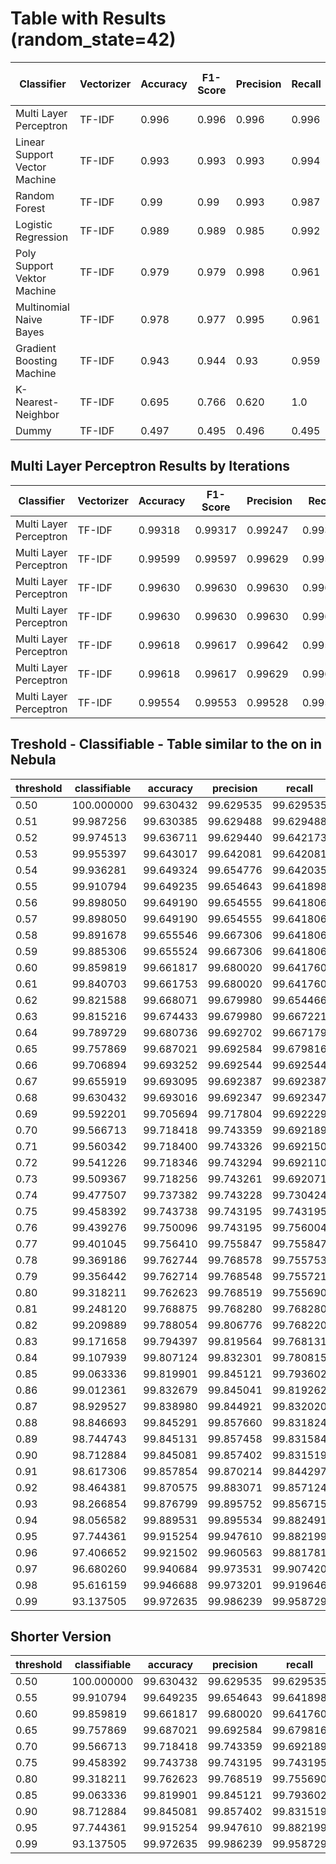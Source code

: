 # Table with Results (random_state=42)

| Classifier | Vectorizer | Accuracy | F1-Score | Precision | Recall | Processing Time (in min) |
|------------|------------|----------|----------|-----------|--------|-----------------|
| Multi Layer Perceptron | TF-IDF | 0.996 | 0.996 | 0.996 | 0.996 | 12m 37.5s | 
| Linear Support Vector Machine | TF-IDF | 0.993 | 0.993 | 0.993 | 0.994 | 17.86 |
| Random Forest | TF-IDF | 0.99 | 0.99 | 0.993 | 0.987 | 2.57 |
| Logistic Regression | TF-IDF | 0.989 | 0.989 | 0.985 | 0.992 | 0.02 |
| Poly Support Vektor Machine | TF-IDF | 0.979 | 0.979 | 0.998 | 0.961 | 128.6 |
| Multinomial Naive Bayes | TF-IDF | 0.978 | 0.977 | 0.995 | 0.961 | 0.01 |
| Gradient Boosting Machine | TF-IDF | 0.943 | 0.944 | 0.93 | 0.959 | 3.45 |
| K-Nearest-Neighbor | TF-IDF | 0.695 | 0.766 | 0.620 | 1.0 | 0.68 |
| Dummy | TF-IDF | 0.497 | 0.495 | 0.496 | 0.495 | 0.01 |


## Multi Layer Perceptron Results by Iterations

| Classifier | Vectorizer | Accuracy | F1-Score | Precision | Recall | Iterations | Processing Time |
|------------|------------|----------|----------|-----------|--------|------------|-----------------|
| Multi Layer Perceptron | TF-IDF | 0.99318 | 0.99317 | 0.99247 | 0.99387 | 1 | 3m 8.0s |
| Multi Layer Perceptron | TF-IDF | 0.99599 | 0.99597 | 0.99629 | 0.99566 | 3 | 8m 42.4s |
| Multi Layer Perceptron | TF-IDF | 0.99630 | 0.99630 | 0.99630 | 0.99630 | 4 | 12m 37.5s | 
| Multi Layer Perceptron | TF-IDF | 0.99630 | 0.99630 | 0.99630 | 0.99630 | 5 | 21m 55.7s |
| Multi Layer Perceptron | TF-IDF | 0.99618 | 0.99617 | 0.99642 | 0.99591 | 6 | 16m 17.0s |
| Multi Layer Perceptron | TF-IDF | 0.99618 | 0.99617 | 0.99629 | 0.99604 | 7 | 52m 15.2s | 
| Multi Layer Perceptron | TF-IDF | 0.99554 | 0.99553 | 0.99528 | 0.99578 | 15 | 248m 31.2s |


## Treshold - Classifiable - Table similar to the on in Nebula

| threshold | classifiable | accuracy  | precision | recall    | f1        |
|-----------|--------------|-----------|-----------|-----------|-----------|
| 0.50      | 100.000000   | 99.630432 | 99.629535 | 99.629535 | 99.629535 |
| 0.51      | 99.987256    | 99.630385 | 99.629488 | 99.629488 | 99.629488 |
| 0.52      | 99.974513    | 99.636711 | 99.629440 | 99.642173 | 99.635806 |
| 0.53      | 99.955397    | 99.643017 | 99.642081 | 99.642081 | 99.642081 |
| 0.54      | 99.936281    | 99.649324 | 99.654776 | 99.642035 | 99.648405 |
| 0.55      | 99.910794    | 99.649235 | 99.654643 | 99.641898 | 99.648270 |
| 0.56      | 99.898050    | 99.649190 | 99.654555 | 99.641806 | 99.648180 |
| 0.57      | 99.898050    | 99.649190 | 99.654555 | 99.641806 | 99.648180 |
| 0.58      | 99.891678    | 99.655546 | 99.667306 | 99.641806 | 99.654555 |
| 0.59      | 99.885306    | 99.655524 | 99.667306 | 99.641806 | 99.654555 |
| 0.60      | 99.859819    | 99.661817 | 99.680020 | 99.641760 | 99.660887 |
| 0.61      | 99.840703    | 99.661753 | 99.680020 | 99.641760 | 99.660887 |
| 0.62      | 99.821588    | 99.668071 | 99.679980 | 99.654466 | 99.667221 |
| 0.63      | 99.815216    | 99.674433 | 99.679980 | 99.667221 | 99.673600 |
| 0.64      | 99.789729    | 99.680736 | 99.692702 | 99.667179 | 99.679939 |
| 0.65      | 99.757869    | 99.687021 | 99.692584 | 99.679816 | 99.686199 |
| 0.66      | 99.706894    | 99.693252 | 99.692544 | 99.692544 | 99.692544 |
| 0.67      | 99.655919    | 99.693095 | 99.692387 | 99.692387 | 99.692387 |
| 0.68      | 99.630432    | 99.693016 | 99.692347 | 99.692347 | 99.692347 |
| 0.69      | 99.592201    | 99.705694 | 99.717804 | 99.692229 | 99.705015 |
| 0.70      | 99.566713    | 99.718418 | 99.743359 | 99.692189 | 99.717768 |
| 0.71      | 99.560342    | 99.718400 | 99.743326 | 99.692150 | 99.717732 |
| 0.72      | 99.541226    | 99.718346 | 99.743294 | 99.692110 | 99.717695 |
| 0.73      | 99.509367    | 99.718256 | 99.743261 | 99.692071 | 99.717659 |
| 0.74      | 99.477507    | 99.737382 | 99.743228 | 99.730424 | 99.736825 |
| 0.75      | 99.458392    | 99.743738 | 99.743195 | 99.743195 | 99.743195 |
| 0.76      | 99.439276    | 99.750096 | 99.743195 | 99.756004 | 99.749599 |
| 0.77      | 99.401045    | 99.756410 | 99.755847 | 99.755847 | 99.755847 |
| 0.78      | 99.369186    | 99.762744 | 99.768578 | 99.755753 | 99.762165 |
| 0.79      | 99.356442    | 99.762714 | 99.768548 | 99.755721 | 99.762134 |
| 0.80      | 99.318211    | 99.762623 | 99.768519 | 99.755690 | 99.762104 |
| 0.81      | 99.248120    | 99.768875 | 99.768280 | 99.768280 | 99.768280 |
| 0.82      | 99.209889    | 99.788054 | 99.806776 | 99.768220 | 99.787494 |
| 0.83      | 99.171658    | 99.794397 | 99.819564 | 99.768131 | 99.793841 |
| 0.84      | 99.107939    | 99.807124 | 99.832301 | 99.780815 | 99.806551 |
| 0.85      | 99.063336    | 99.819901 | 99.845121 | 99.793602 | 99.819355 |
| 0.86      | 99.012361    | 99.832679 | 99.845041 | 99.819262 | 99.832150 |
| 0.87      | 98.929527    | 99.838980 | 99.844921 | 99.832020 | 99.838470 |
| 0.88      | 98.846693    | 99.845291 | 99.857660 | 99.831824 | 99.844741 |
| 0.89      | 98.744743    | 99.845131 | 99.857458 | 99.831584 | 99.844519 |
| 0.90      | 98.712884    | 99.845081 | 99.857402 | 99.831519 | 99.844459 |
| 0.91      | 98.617306    | 99.857854 | 99.870214 | 99.844297 | 99.857254 |
| 0.92      | 98.464381    | 99.870575 | 99.883071 | 99.857124 | 99.870096 |
| 0.93      | 98.266854    | 99.876799 | 99.895752 | 99.856715 | 99.876230 |
| 0.94      | 98.056582    | 99.889531 | 99.895534 | 99.882491 | 99.889012 |
| 0.95      | 97.744361    | 99.915254 | 99.947610 | 99.882199 | 99.914894 |
| 0.96      | 97.406652    | 99.921502 | 99.960563 | 99.881781 | 99.921156 |
| 0.97      | 96.680260    | 99.940684 | 99.973531 | 99.907420 | 99.940464 |
| 0.98      | 95.616159    | 99.946688 | 99.973201 | 99.919646 | 99.946417 |
| 0.99      | 93.137505    | 99.972635 | 99.986239 | 99.958729 | 99.972482 |

## Shorter Version

| threshold | classifiable | accuracy  | precision | recall    | f1        |
|-----------|--------------|-----------|-----------|-----------|-----------|
| 0.50      | 100.000000   | 99.630432 | 99.629535 | 99.629535 | 99.629535 |
| 0.55      | 99.910794    | 99.649235 | 99.654643 | 99.641898 | 99.648270 |
| 0.60      | 99.859819    | 99.661817 | 99.680020 | 99.641760 | 99.660887 |
| 0.65      | 99.757869    | 99.687021 | 99.692584 | 99.679816 | 99.686199 |
| 0.70      | 99.566713    | 99.718418 | 99.743359 | 99.692189 | 99.717768 |
| 0.75      | 99.458392    | 99.743738 | 99.743195 | 99.743195 | 99.743195 |
| 0.80      | 99.318211    | 99.762623 | 99.768519 | 99.755690 | 99.762104 |
| 0.85      | 99.063336    | 99.819901 | 99.845121 | 99.793602 | 99.819355 |
| 0.90      | 98.712884    | 99.845081 | 99.857402 | 99.831519 | 99.844459 |
| 0.95      | 97.744361    | 99.915254 | 99.947610 | 99.882199 | 99.914894 |
| 0.99      | 93.137505    | 99.972635 | 99.986239 | 99.958729 | 99.972482 |

